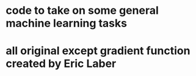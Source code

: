 # code to take on some general machine learning tasks  
# all original except gradient function created by Eric Laber 

